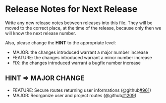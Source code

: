 # Release Notes for Next Release

Write any new release notes between releases into this file. They will be moved to the correct place,
at the time of the release, because only then we will know the next release number.

Also, please change the **HINT** to the appropriate level:
 - MAJOR: the changes introduced warrant a major number increase
 - FEATURE: the changes introduced warrant a minor number increase
 - FIX: the changes introduced warrant a bugfix number increase


## HINT => MAJOR CHANGE

- FEATURE: Secure routes returning user informations (@github[#961](#961))
- MAJOR: Reorganize user and project routes (@github[#1209](#1209))